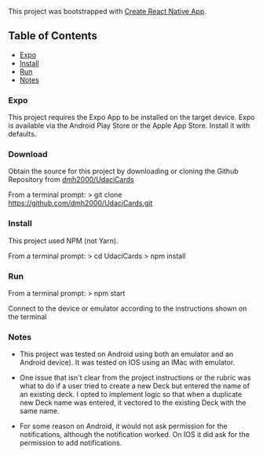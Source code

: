 This project was bootstrapped with [Create React Native App](https://github.com/react-community/create-react-native-app).

## Table of Contents

* [Expo](#Expo)
* [Install](#Install)
* [Run](#Run)
* [Notes](#Notes)

### Expo

This project requires the Expo App to be installed on the target device. Expo is available via the Android Play Store or the Apple App Store.
Install it with defaults.

### Download

Obtain the source for this project by downloading or cloning the Github Repository from [dmh2000/UdaciCards](https://github.com/dmh2000/UdaciCards.git)

From a terminal prompt:
    > git clone https://github.com/dmh2000/UdaciCards.git

### Install

This project used NPM (not Yarn).     

From a terminal prompt:
    > cd UdaciCards
    > npm install

### Run

From a terminal prompt:
    > npm start

Connect to the device or emulator according to the instructions shown on the terminal

### Notes

* This project was tested on Android using both an emulator and an Android device). It was tested on IOS using an IMac with emulator.

* One issue that isn't clear from the project instructions or the rubric was what to do if a user tried to create a new Deck but entered the name
  of an existing deck. I opted to implement logic so that when a duplicate new Deck name was entered, it vectored to the existing Deck with the same 
  name. 

* For some reason on Android, it would not ask permission for the notifications, although the notification worked. On IOS it did ask for the permission to add notifications.
  

